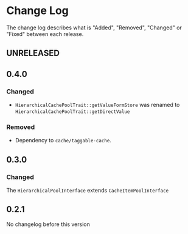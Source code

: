 # Change Log

The change log describes what is "Added", "Removed", "Changed" or "Fixed" between each release. 

## UNRELEASED

## 0.4.0

### Changed

* `HierarchicalCachePoolTrait::getValueFormStore` was renamed to `HierarchicalCachePoolTrait::getDirectValue`

### Removed

* Dependency to `cache/taggable-cache`. 

## 0.3.0

### Changed

The `HierarchicalPoolInterface` extends `CacheItemPoolInterface`

## 0.2.1

No changelog before this version
